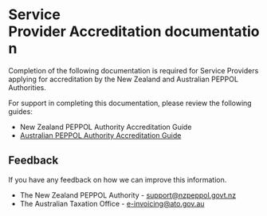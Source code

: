 # Service Provider Accreditation documentation

Completion of the following documentation is required for Service Providers applying for accreditation by the New Zealand and Australian PEPPOL Authorities.

For support in completing this documentation, please review the following guides:

* New Zealand PEPPOL Authority Accreditation Guide
* [Australian PEPPOL Authority Accreditation Guide](https://softwaredevelopers.ato.gov.au/e-invoicing-accreditation-process)

## Feedback

If you have any feedback on how we can improve this information.

* The New Zealand PEPPOL Authority - [support@nzpeppol.govt.nz](mailto:support@nzpeppol.govt.nz)
* The Australian Taxation Office - [e-invoicing@ato.gov.au](mailto:e-invoicing@ato.gov.au)
